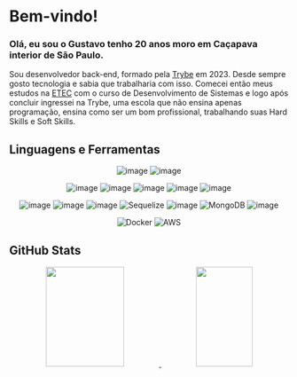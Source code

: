 # Bem-vindo!


### Olá, eu sou o Gustavo tenho 20 anos moro em Caçapava interior de São Paulo.

Sou desenvolvedor back-end, formado pela <a href="https://www.betrybe.com/">Trybe</a> em 2023. Desde sempre gosto tecnologia e sabia que trabalharia com isso. Comecei então meus estudos na <a href="https://etecmachadodeassis.com/desenvolvimento-de-sistemas/">ETEC</a> com o curso de Desenvolvimento de Sistemas e logo após concluir ingressei na Trybe, uma escola que não ensina apenas programação, ensina como ser um bom profissional, trabalhando suas Hard Skills e Soft Skills.





## Linguagens e Ferramentas
<div  align="center">

![image](https://img.shields.io/badge/Git-E34F26?style=for-the-badge&logo=git&logoColor=white)
![image](https://img.shields.io/badge/Linux-E34F26?style=for-the-badge&logo=linux&logoColor=black)

![image](https://img.shields.io/badge/HTML5-E34F26?style=for-the-badge&logo=html5&logoColor=white)
![image](https://img.shields.io/badge/CSS3-1572B6?style=for-the-badge&logo=css3&logoColor=white)
![image](https://img.shields.io/badge/JavaScript-F7DF1E?style=for-the-badge&logo=javascript&logoColor=black)
![image](https://img.shields.io/badge/React-20232A?style=for-the-badge&logo=react&logoColor=61DAFB)
![image](https://img.shields.io/badge/Redux-593D88?style=for-the-badge&logo=redux&logoColor=white)


![image](https://img.shields.io/badge/Node.js-43853D?style=for-the-badge&logo=node.js&logoColor=white)
![image](https://img.shields.io/badge/TypeScript-007ACC?style=for-the-badge&logo=typescript&logoColor=white)
![image](https://img.shields.io/badge/Express.js-404D59?style=for-the-badge)
![Sequelize](https://img.shields.io/badge/Sequelize-52B0E7?style=for-the-badge&logo=Sequelize&logoColor=white)
![image](https://img.shields.io/badge/MySQL-00000F?style=for-the-badge&logo=mysql&logoColor=white)
![MongoDB](https://img.shields.io/badge/MongoDB-%234ea94b.svg?style=for-the-badge&logo=mongodb&logoColor=white)
![image](https://img.shields.io/badge/Python-FFD43B?style=for-the-badge&logo=python&logoColor=blue)

![Docker](https://img.shields.io/badge/docker-%230db7ed.svg?style=for-the-badge&logo=docker&logoColor=white)
![AWS](https://img.shields.io/badge/AWS-%23FF9900.svg?style=for-the-badge&logo=amazon-aws&logoColor=white)

</div>

## GitHub Stats 

<div align="center">
  <a href="https://github.com/GustavoGracioM">
  <img height="180em" width="53%" src="https://github-readme-stats-sigma-five.vercel.app/api?username=GustavoGracioM&show_icons=true&theme=midnight-purple&include_all_commits=true&count_private=true"/>
  <img height="180em" width="45%" src="https://github-readme-stats-sigma-five.vercel.app/api/top-langs/?username=GustavoGracioM&layout=compact&langs_count=7&theme=midnight-purple"/>
</div>
